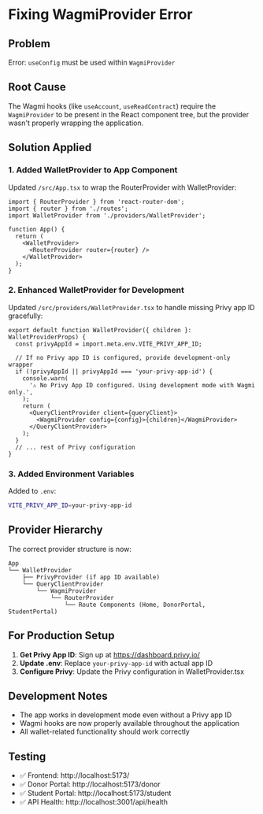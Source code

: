 # Fixing WagmiProvider Error

## Problem

Error: `useConfig` must be used within `WagmiProvider`

## Root Cause

The Wagmi hooks (like `useAccount`, `useReadContract`) require the `WagmiProvider` to be present in the React component tree, but the provider wasn't properly wrapping the application.

## Solution Applied

### 1. Added WalletProvider to App Component

Updated `/src/App.tsx` to wrap the RouterProvider with WalletProvider:

```tsx
import { RouterProvider } from 'react-router-dom';
import { router } from './routes';
import WalletProvider from './providers/WalletProvider';

function App() {
  return (
    <WalletProvider>
      <RouterProvider router={router} />
    </WalletProvider>
  );
}
```

### 2. Enhanced WalletProvider for Development

Updated `/src/providers/WalletProvider.tsx` to handle missing Privy app ID gracefully:

```tsx
export default function WalletProvider({ children }: WalletProviderProps) {
  const privyAppId = import.meta.env.VITE_PRIVY_APP_ID;

  // If no Privy app ID is configured, provide development-only wrapper
  if (!privyAppId || privyAppId === 'your-privy-app-id') {
    console.warn(
      '⚠️ No Privy App ID configured. Using development mode with Wagmi only.',
    );
    return (
      <QueryClientProvider client={queryClient}>
        <WagmiProvider config={config}>{children}</WagmiProvider>
      </QueryClientProvider>
    );
  }
  // ... rest of Privy configuration
}
```

### 3. Added Environment Variables

Added to `.env`:

```bash
VITE_PRIVY_APP_ID=your-privy-app-id
```

## Provider Hierarchy

The correct provider structure is now:

```
App
└── WalletProvider
    ├── PrivyProvider (if app ID available)
    └── QueryClientProvider
        └── WagmiProvider
            └── RouterProvider
                └── Route Components (Home, DonorPortal, StudentPortal)
```

## For Production Setup

1. **Get Privy App ID**: Sign up at https://dashboard.privy.io/
2. **Update .env**: Replace `your-privy-app-id` with actual app ID
3. **Configure Privy**: Update the Privy configuration in WalletProvider.tsx

## Development Notes

- The app works in development mode even without a Privy app ID
- Wagmi hooks are now properly available throughout the application
- All wallet-related functionality should work correctly

## Testing

- ✅ Frontend: http://localhost:5173/
- ✅ Donor Portal: http://localhost:5173/donor
- ✅ Student Portal: http://localhost:5173/student
- ✅ API Health: http://localhost:3001/api/health
